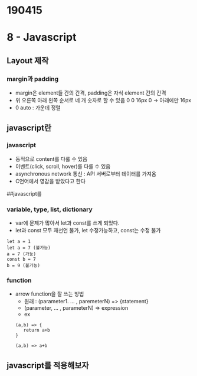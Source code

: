 # 190415
# 8 - Javascript

## Layout 제작
### margin과 padding
- margin은 element들 간의 간격, padding은 자식 element 간의 간격
- 위 오른쪽 아래 왼쪽 순서로 네 개 숫자로 할 수 있음 0 0 16px 0 -> 아래에만 16px
- 0 auto : 가운데 정렬

## javascript란
### javascript
- 동적으로 content를 다룰 수 있음
- 이벤트(click, scroll, hover)를 다룰 수 있음
- asynchronous network 통신 : API 서버로부터 데이터를 가져옴
- C언어에서 영감을 받았다고 한다

##javascript를 
### variable, type, list, dictionary
- var에 문제가 많아서 let과 const를 쓰게 되었다.
- let과 const 모두 재선언 불가, let 수정가능하고, const는 수정 불가
```
let a = 1
let a = 7 (불가능)
a = 7 (가능)
const b = 7
b = 9 (불가능)
```
### function
- arrow function을 잘 쓰는 방법
  - 원래 : (parameter1. ... , paremeterN) => {statement}
  - (parameter, ... , parameterN) => expression
  - ex
  ```
  (a,b) => {
     return a+b
  }
  
  (a,b) => a+b

## javascript를 적용해보자
